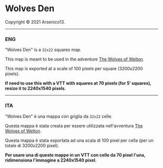 # Wolves Den


Copyright © 2021 Arsenico13.

---

### ENG

"Wolves Den" is a `32x22` squares map.

This map is meant to be used in the adventure [The Wolves of Welton](https://www.drivethrurpg.com/product/171236/The-Wolves-of-Welton--a-SingleSession-Adventure).


This map is exported at a scale of 100 pixels per square (3200x2200 pixels).


__If need to use this with a VTT with squares at 70 pixels (for 5′ squares), resize it to 2240x1540 pixels.__

---

### ITA

"Wolves Den" è una mappa con griglia da `32x22` celle.

Questa mappa è stata creata per essere utilizzata nell'avventura [The Wolves of Welton](https://www.drivethrurpg.com/product/171236/The-Wolves-of-Welton--a-SingleSession-Adventure).

Questa mappa è stata esportata ad una scala di 100 pixel per cella (per un totale di 3200x2200 pixel).


__Per usare una di queste mappe in un VTT con celle da 70 pixel l'una, ridimensiona l'immagine a 2240x1540 pixel.__

